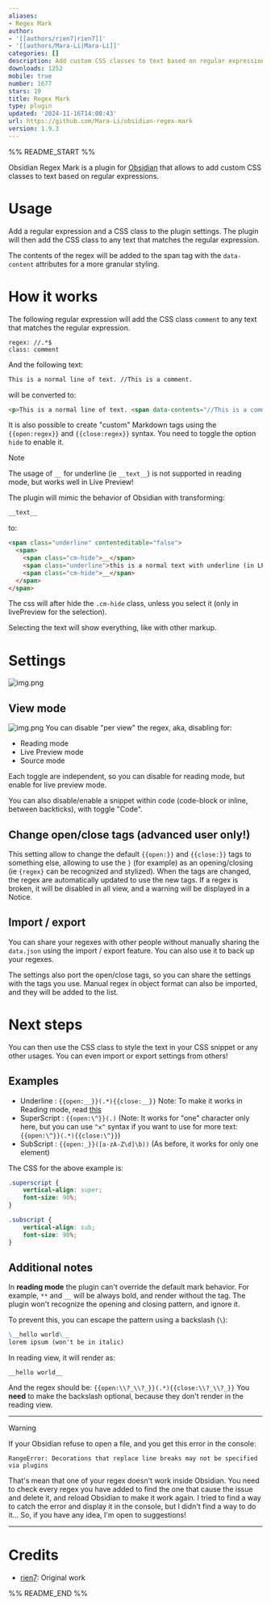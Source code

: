 ```yaml
---
aliases:
- Regex Mark
author:
- '[[authors/rien7|rien7]]'
- '[[authors/Mara-Li|Mara-Li]]'
categories: []
description: Add custom CSS classes to text based on regular expressions.
downloads: 1252
mobile: true
number: 1677
stars: 19
title: Regex Mark
type: plugin
updated: '2024-11-16T14:08:43'
url: https://github.com/Mara-Li/obsidian-regex-mark
version: 1.9.3
---
```


%% README_START %%

Obsidian Regex Mark is a plugin for [Obsidian](https://obsidian.md/) that allows to add custom CSS classes to text based on regular expressions.

# Usage

Add a regular expression and a CSS class to the plugin settings. The plugin will then add the CSS class to any text that matches the regular expression.

The contents of the regex will be added to the span tag with the `data-content` attributes for a more granular styling.

# How it works

The following regular expression will add the CSS class `comment` to any text that matches the regular expression.

```
regex: //.*$
class: comment
```

And the following text:

```markdown
This is a normal line of text. //This is a comment.
```

will be converted to:

```html
<p>This is a normal line of text. <span data-contents="//This is a comment." class="comment">//This is a comment.</span></p>
```

It is also possible to create "custom" Markdown tags using the `{{open:regex}}` and `{{close:regex}}` syntax. You need to toggle the option `hide` to enable it.

> [!NOTE]
> The usage of `__` for underline (ie `__text__`) is not supported in reading
> mode, but works well in Live Preview!

The plugin will mimic the behavior of Obsidian with transforming:

```markdown
__text__
```

to:

```html
<span class="underline" contenteditable="false">
  <span>
    <span class="cm-hide">__</span>
    <span class="underline">this is a normal text with underline (in LP)</span>
    <span class="cm-hide">__</span>
  </span>
</span>
```

The css will after hide the `.cm-hide` class, unless you select it (only in livePreview for the selection).

Selecting the text will show everything, like with other markup.

# Settings

![img.png](https://raw.githubusercontent.com/Mara-Li/obsidian-regex-mark/HEAD/_assets/settings.png)

## View mode

![img.png](https://raw.githubusercontent.com/Mara-Li/obsidian-regex-mark/HEAD/_assets/view_mode.png)
You can disable "per view" the regex, aka, disabling for:

- Reading mode
- Live Preview mode
- Source mode

Each toggle are independent, so you can disable for reading mode, but enable for live preview mode.

You can also disable/enable a snippet within code (code-block or inline, between backticks), with toggle "Code".

## Change open/close tags (advanced user only!)

This setting allow to change the default `{{open:}}` and `{{close:}}` tags to something else, allowing to use the `}` (for example) as an opening/closing (ie `{regex}` can be recognized and stylized). When the tags are changed, the regex are automatically updated to use the new tags. If a regex is broken, it will be disabled in all view, and a warning will be displayed in a Notice.

## Import / export

You can share your regexes with other people without manually sharing the `data.json` using the import / export feature. You can also use it to back up your regexes.

The settings also port the open/close tags, so you can share the settings with the tags you use. Manual regex in object format can also be imported, and they will be added to the list.

# Next steps

You can then use the CSS class to style the text in your CSS snippet or any other usages. You can even import or export settings from others!

## Examples

- Underline : `{{open:__}}(.*){{close:__}}`
  Note: To make it works in Reading mode, read [this](#additional-notes)
- SuperScript : `{{open:\^}}(.)` (Note: It works for "one" character only here, but you can use
  `^x^` syntax if you want to use for more text:
  `{{open:\^}}(.*){{close:\^}}`)
- SubScript : `{{open:_}}([a-zA-Z\d]\b))` (As before, it works for only one element)

The CSS for the above example is:

```css
.superscript {
    vertical-align: super;
    font-size: 90%;
}

.subscript {
    vertical-align: sub;
    font-size: 90%;
}
```

## Additional notes

In **reading mode** the plugin can't override the default mark behavior. For example, `**` and `__` will be always bold, and render without the tag. The plugin won't recognize the opening and closing pattern, and ignore it.

To prevent this, you can escape the pattern using a backslash (`\`):

```md
\__hello world\__
lorem ipsum (won't be in italic)
```

In reading view, it will render as:

```text
__hello world__
```

And the regex should be: `{{open:\\?_\\?_}}(.*){{close:\\?_\\?_}}`
You **need** to make the backslash optional, because they don't render in the reading view.

---
> [!WARNING]
> If your Obsidian refuse to open a file, and you get this error in the console:
>
> ```shell
> RangeError: Decorations that replace line breaks may not be specified via plugins
> ```
> That's mean that one of your regex doesn't work inside Obsidian. You need to check every regex you have added to find the one that cause the issue and delete it, and reload Obsidian to make it work again.
> I tried to find a way to catch the error and display it in the console, but I didn't find a way to do it... So, if you have any idea, I'm open to suggestions!

---

# Credits

- [rien7](https://github.com/rien7/obsidian-regex-mark): Original work


%% README_END %%